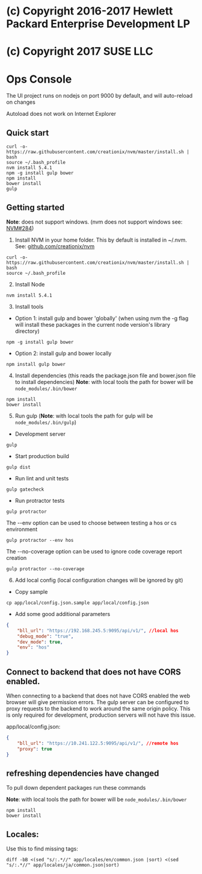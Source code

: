 # (c) Copyright 2016-2017 Hewlett Packard Enterprise Development LP
# (c) Copyright 2017 SUSE LLC
# Ops Console
The UI project runs on nodejs on port 9000 by default, and will auto-reload on changes

Autoload does not work on Internet Explorer

## Quick start
```
curl -o- https://raw.githubusercontent.com/creationix/nvm/master/install.sh | bash
source ~/.bash_profile
nvm install 5.4.1
npm -g install gulp bower
npm install
bower install
gulp
```

## Getting started
**Note**: does not support windows. (nvm does not support windows see: [NVM#284](https://github.com/creationix/nvm/issues/284))

1. Install NVM in your home folder. This by default is installed in ~/.nvm. See: [github.com/creationix/nvm](https://github.com/creationix/nvm)
```
curl -o- https://raw.githubusercontent.com/creationix/nvm/master/install.sh | bash
source ~/.bash_profile
```
2. Install Node
```
nvm install 5.4.1
```
3. Install tools
  * Option 1: install gulp and bower 'globally' (when using nvm the -g flag will install these packages in the current node version's library directory)
```
npm -g install gulp bower
```
  * Option 2: install gulp and bower locally
```
npm install gulp bower
```
4. Install dependencies (this reads the package.json file and bower.json file to install dependencies)
**Note**: with local tools the path for bower will be `node_modules/.bin/bower`
```
npm install
bower install
```
5. Run gulp
(**Note**: with local tools the path for gulp will be `node_modules/.bin/gulp`)
  * Development server
```
gulp
```
  * Start production build
```
gulp dist
```
  * Run lint and unit tests
```
gulp gatecheck
```
  * Run protractor tests
```
gulp protractor
```
The --env option can be used to choose between testing a hos or cs environment
```
gulp protractor --env hos
```
The --no-coverage option can be used to ignore code coverage report creation
```
gulp protractor --no-coverage
```
6. Add local config (local configuration changes will be ignored by git)
  * Copy sample
```
cp app/local/config.json.sample app/local/config.json
```
  * Add some good additional parameters
```json
{
    "bll_url": "https://192.168.245.5:9095/api/v1/", //local hos
    "debug_mode": "true",
    "dev_mode": true,
    "env": "hos"
}
```

## Connect to backend that does not have CORS enabled.
When connecting to a backend that does not have CORS enabled the web browser will give permission errors. The gulp server can be configured to proxy requests to the backend to work around the same origin policy. This is only required for development, production servers will not have this issue.

app/local/config.json:
```json
{
    "bll_url": "https://10.241.122.5:9095/api/v1/", //remote hos
    "proxy": true
}
```

## refreshing dependencies have changed
To pull down dependent packages run these commands

**Note**: with local tools the path for bower will be `node_modules/.bin/bower`
```
npm install
bower install
```



## Locales:
Use this to find missing tags:
```
diff -bB <(sed "s/:.*//" app/locales/en/common.json |sort) <(sed "s/:.*//" app/locales/ja/common.json|sort)
```
